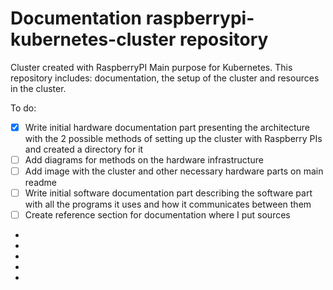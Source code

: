 # Documentation raspberrypi-kubernetes-cluster repository

Cluster created with RaspberryPI Main purpose for Kubernetes. This repository includes: documentation, the setup of the cluster and resources in the cluster.

To do:

- [x] Write initial hardware documentation part presenting the architecture with the 2 possible methods of setting up the cluster with Raspberry PIs and created a directory for it
- [ ] Add diagrams for methods on the hardware infrastructure
- [ ] Add image with the cluster and other necessary hardware parts on main readme
- [ ] Write initial software documentation part describing the software part with all the programs it uses and how it communicates between them
- [ ] Create reference section for documentation where I put sources
-
-
-
-
-
